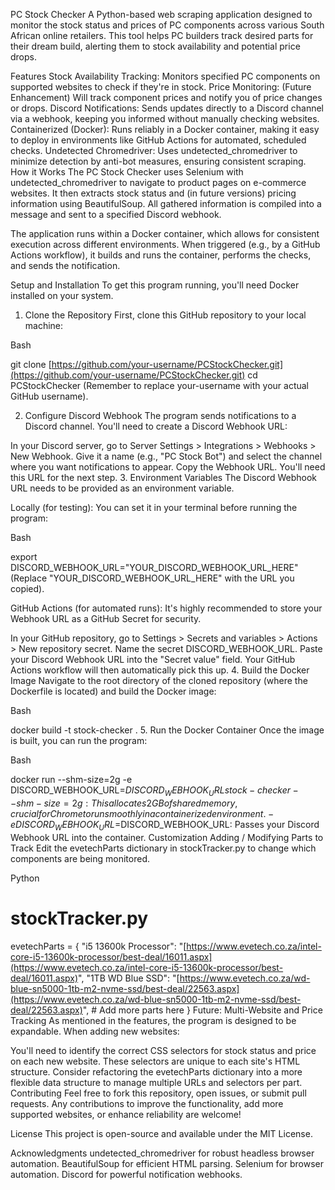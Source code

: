 PC Stock Checker
A Python-based web scraping application designed to monitor the stock status and prices of PC components across various South African online retailers. This tool helps PC builders track desired parts for their dream build, alerting them to stock availability and potential price drops.

Features
Stock Availability Tracking: Monitors specified PC components on supported websites to check if they're in stock.
Price Monitoring: (Future Enhancement) Will track component prices and notify you of price changes or drops.
Discord Notifications: Sends updates directly to a Discord channel via a webhook, keeping you informed without manually checking websites.
Containerized (Docker): Runs reliably in a Docker container, making it easy to deploy in environments like GitHub Actions for automated, scheduled checks.
Undetected Chromedriver: Uses undetected_chromedriver to minimize detection by anti-bot measures, ensuring consistent scraping.
How it Works
The PC Stock Checker uses Selenium with undetected_chromedriver to navigate to product pages on e-commerce websites. It then extracts stock status and (in future versions) pricing information using BeautifulSoup. All gathered information is compiled into a message and sent to a specified Discord webhook.

The application runs within a Docker container, which allows for consistent execution across different environments. When triggered (e.g., by a GitHub Actions workflow), it builds and runs the container, performs the checks, and sends the notification.

Setup and Installation
To get this program running, you'll need Docker installed on your system.

1. Clone the Repository
First, clone this GitHub repository to your local machine:

Bash

git clone [https://github.com/your-username/PCStockChecker.git](https://github.com/your-username/PCStockChecker.git)
cd PCStockChecker
(Remember to replace your-username with your actual GitHub username).

2. Configure Discord Webhook
The program sends notifications to a Discord channel. You'll need to create a Discord Webhook URL:

In your Discord server, go to Server Settings > Integrations > Webhooks > New Webhook.
Give it a name (e.g., "PC Stock Bot") and select the channel where you want notifications to appear.
Copy the Webhook URL. You'll need this URL for the next step.
3. Environment Variables
The Discord Webhook URL needs to be provided as an environment variable.

Locally (for testing):
You can set it in your terminal before running the program:

Bash

export DISCORD_WEBHOOK_URL="YOUR_DISCORD_WEBHOOK_URL_HERE"
(Replace "YOUR_DISCORD_WEBHOOK_URL_HERE" with the URL you copied).

GitHub Actions (for automated runs):
It's highly recommended to store your Webhook URL as a GitHub Secret for security.

In your GitHub repository, go to Settings > Secrets and variables > Actions > New repository secret.
Name the secret DISCORD_WEBHOOK_URL.
Paste your Discord Webhook URL into the "Secret value" field.
Your GitHub Actions workflow will then automatically pick this up.
4. Build the Docker Image
Navigate to the root directory of the cloned repository (where the Dockerfile is located) and build the Docker image:

Bash

docker build -t stock-checker .
5. Run the Docker Container
Once the image is built, you can run the program:

Bash

docker run --shm-size=2g -e DISCORD_WEBHOOK_URL=$DISCORD_WEBHOOK_URL stock-checker
--shm-size=2g: This allocates 2GB of shared memory, crucial for Chrome to run smoothly in a containerized environment.
-e DISCORD_WEBHOOK_URL=$DISCORD_WEBHOOK_URL: Passes your Discord Webhook URL into the container.
Customization
Adding / Modifying Parts to Track
Edit the evetechParts dictionary in stockTracker.py to change which components are being monitored.

Python

# stockTracker.py
evetechParts = {
    "i5 13600k Processor": "[https://www.evetech.co.za/intel-core-i5-13600k-processor/best-deal/16011.aspx](https://www.evetech.co.za/intel-core-i5-13600k-processor/best-deal/16011.aspx)",
    "1TB WD Blue SSD": "[https://www.evetech.co.za/wd-blue-sn5000-1tb-m2-nvme-ssd/best-deal/22563.aspx](https://www.evetech.co.za/wd-blue-sn5000-1tb-m2-nvme-ssd/best-deal/22563.aspx)",
    # Add more parts here
}
Future: Multi-Website and Price Tracking
As mentioned in the features, the program is designed to be expandable. When adding new websites:

You'll need to identify the correct CSS selectors for stock status and price on each new website. These selectors are unique to each site's HTML structure.
Consider refactoring the evetechParts dictionary into a more flexible data structure to manage multiple URLs and selectors per part.
Contributing
Feel free to fork this repository, open issues, or submit pull requests. Any contributions to improve the functionality, add more supported websites, or enhance reliability are welcome!

License
This project is open-source and available under the MIT License.

Acknowledgments
undetected_chromedriver for robust headless browser automation.
BeautifulSoup for efficient HTML parsing.
Selenium for browser automation.
Discord for powerful notification webhooks.
